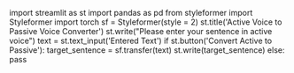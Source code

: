 
import streamlit as st
import pandas as pd
from styleformer import Styleformer
import torch
sf = Styleformer(style = 2) 
st.title('Active Voice to Passive Voice Converter')
st.write("Please enter your sentence in active voice")
text = st.text_input('Entered Text')
if st.button('Convert Active to Passive'):
  target_sentence = sf.transfer(text)
  st.write(target_sentence)
else:
     pass
